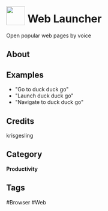 # <img src="https://raw.githack.com/FortAwesome/Font-Awesome/master/svgs/solid/globe.svg" card_color="#CCC" width="50" height="50" style="vertical-align:bottom"/> Web Launcher
Open popular web pages by voice

## About


## Examples
* "Go to duck duck go"
* "Launch duck duck go"
* "Navigate to duck duck go"

## Credits
krisgesling

## Category
**Productivity**

## Tags
#Browser
#Web

